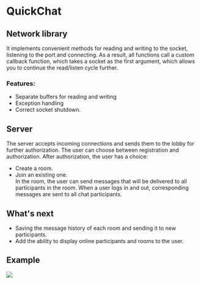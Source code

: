 # QuickChat

## Network library
It implements convenient methods for reading and writing to the socket, listening to the port and connecting. As a result, all functions call a custom callback function, which takes a socket as the first argument, which allows you to continue the read/listen cycle further. 
### Features: 
- Separate buffers for reading and writing 
- Exception handling 
- Correct socket shutdown.

## Server
The server accepts incoming connections and sends them to the lobby for further authorization. The user can choose between registration and authorization. After authorization, the user has a choice: 
- Create a room. 
- Join an existing one.\
In the room, the user can send messages that will be delivered to all participants in the room. When a user logs in and out, corresponding messages are sent to all chat participants.

## What's next
- Saving the message history of each room and sending it to new participants. 
- Add the ability to display online participants and rooms to the user.
## Example
<img src="https://github.com/XForgivenGitX/QuickChat/blob/master/example.png" wigth="25%"/>
